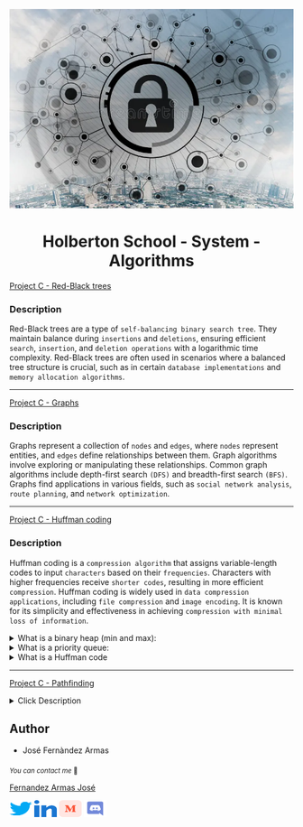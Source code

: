 <p align="center">
	<img src="./images/algo.webp" alt="">
</p>


<h1 align="center">Holberton School - System - Algorithms</h1>

[Project C - Red-Black trees](./red_black_tree/)

### Description

Red-Black trees are a type of `self-balancing binary search tree`. They maintain balance during `insertions` and `deletions`, ensuring efficient `search`, `insertion`, and `deletion operations` with a logarithmic time complexity. Red-Black trees are often used in scenarios where a balanced tree structure is crucial, such as in certain `database implementations` and `memory allocation algorithms`.

---

[Project C - Graphs](./graphs/)

### Description

Graphs represent a collection of `nodes` and `edges`, where `nodes` represent entities, and `edges` define relationships between them. Graph algorithms involve exploring or manipulating these relationships. Common graph algorithms include depth-first search `(DFS)` and breadth-first search `(BFS)`. Graphs find applications in various fields, such as `social network analysis`, `route planning`, and `network optimization`.

---

[Project C - Huffman coding](./huffman_coding/)

### Description

Huffman coding is a `compression algorithm` that assigns variable-length codes to input `characters` based on their `frequencies`. Characters with higher frequencies receive `shorter codes`, resulting in more efficient `compression`. Huffman coding is widely used in `data compression applications`, including `file compression` and `image encoding`. It is known for its simplicity and effectiveness in achieving `compression with minimal loss of information`.

<details>
<summary>What is a binary heap (min and max):</summary>
<br>
A binary heap is a specialized binary tree-based data structure that satisfies the heap property. In a min-heap, for every node i other than the root, the value of i is greater than or equal to the values of its children. This ensures that the smallest element is always at the root. Conversely, in a max-heap, for every node i other than the root, the value of i is less than or equal to the values of its children, ensuring that the largest element is at the root. Binary heaps are commonly used in algorithms that require efficient access to the minimum or maximum element, such as priority queues.
</details>

<details>
<summary>What is a priority queue:</summary><br>

A priority queue is an abstract data type that operates like a regular queue but assigns a priority level to each element. Elements with higher priority are dequeued before those with lower priority. Priority queues are commonly implemented using data structures like binary heaps, and they find applications in various algorithms, such as Dijkstra's algorithm for finding the shortest path and Huffman coding for data compression.
</details>

<details>
<summary>What is a Huffman code</summary><br>

Huffman coding is a compression algorithm used for lossless data compression. It is named after David A. Huffman, who developed the technique. Huffman coding assigns variable-length codes to input characters based on their frequencies in the input data. The more frequent characters are assigned shorter codes, while less frequent characters receive longer codes. This results in a prefix-free code, meaning no code is a prefix of another. Huffman coding is widely used in applications like file compression (e.g., in ZIP files) and is a fundamental concept in information theory.
</details>

---


[Project C - Pathfinding](./pathfinding/)

<details>
<summary>Click Description</summary> 

---

**What is pathfinding:**

Pathfinding is a computational technique used in computer science and artificial intelligence to find the most efficient route or path between two points within a network, graph, or grid. The goal is to determine the optimal way to navigate from a starting point to a destination while considering various constraints or costs associated with different paths.

**What are the most common applications of pathfinding:**

Pathfinding algorithms find widespread applications in various fields, such as robotics, video games, logistics, network routing, and navigation systems. They are essential for optimizing routes for vehicles, planning movements for characters in games, or determining efficient paths for delivery trucks.

**What is backtracking, and why you should never use it:**

Backtracking is a brute-force algorithmic technique where the system systematically explores all possible solutions to a problem by backtracking from suboptimal paths. While it can be effective for certain problems, it tends to be inefficient for many real-world scenarios due to its exhaustive nature. Backtracking may lead to high computational costs, especially when dealing with large search spaces, making it less practical for tasks like pathfinding in complex environments.

**What is Dijkstra’s algorithm, and what is its main weakness:**

Dijkstra's algorithm is a popular pathfinding algorithm used to find the shortest path between two nodes in a weighted graph. It works by iteratively selecting the node with the smallest known distance and updating the distances to its neighboring nodes. The main weakness of Dijkstra's algorithm is that it does not handle negative edge weights well. If a graph contains negative weights, the algorithm may produce incorrect results.

**What is A algorithm, and how is it better than Dijkstra’s:**

The A* (A-star) algorithm is another pathfinding algorithm that combines aspects of both Dijkstra's algorithm and greedy best-first search. A* takes into account both the cost of reaching a node from the start and a heuristic estimate of the cost to reach the goal. This makes A* more efficient than Dijkstra's algorithm in many cases, as it tends to explore paths that are more likely to lead to the optimal solution. A* is particularly useful when dealing with large graphs or grids, offering a balance between optimality and computational efficiency.
</details>


## Author

* José Fernàndez Armas

<sub>_You can contact me_ 📩

[Fernandez Armas José](https://github.com/crasride)

<p align="left">
<a href="https://twitter.com/JosFern35900656" target="blank"><img align="center" src="./images/twitter.svg" alt="crasride" height="30" width="40" /></a>
<a href="https://www.linkedin.com/in/jd-fernandez/" target="blank"><img align="center" src="./images/linked-in-alt.svg" alt="crasride" height="30" width="40" /></a>
<a href="https://medium.com/@4990" target="blank"><img align="center" src="./images/medium.svg" alt="@crasride" height="30" width="40" /></a>
<a href="https://discord.gg/José Fernandez Armas#7992" target="blank"><img align="center" src="./images/discord.svg" alt="crasride" height="30" width="40" /></a>
</p>
